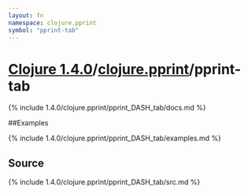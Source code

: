 ```yaml
---
layout: fn
namespace: clojure.pprint
symbol: "pprint-tab"
---
```


# [Clojure 1.4.0](../../)/[clojure.pprint](../)/pprint-tab

{% include 1.4.0/clojure.pprint/pprint_DASH_tab/docs.md %}

##Examples

{% include 1.4.0/clojure.pprint/pprint_DASH_tab/examples.md %}
## Source
{% include 1.4.0/clojure.pprint/pprint_DASH_tab/src.md %}

